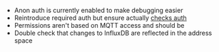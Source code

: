 - Anon auth is currently enabled to make debugging easier
- Reintroduce required auth but ensure actually [checks auth](https://amrcimg.slack.com/archives/C02PLU14UCT/p1752744578036589)
- Permissions aren't based on MQTT access and should be
- Double check that changes to InfluxDB are reflected in the address
  space
